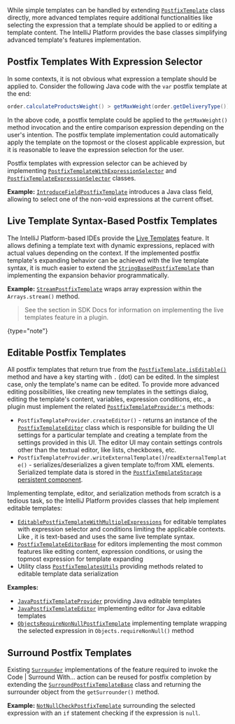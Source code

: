 [//]: # (title: Advanced Postfix Templates)

<!-- Copyright 2000-2022 JetBrains s.r.o. and contributors. Use of this source code is governed by the Apache 2.0 license. -->

While simple templates can be handled by extending
[`PostfixTemplate`](upsource:///platform/lang-impl/src/com/intellij/codeInsight/template/postfix/templates/PostfixTemplate.java)
class directly, more advanced templates require additional functionalities like selecting the expression that a template should be applied to or editing a template content.
The IntelliJ Platform provides the base classes simplifying advanced template's features implementation.

## Postfix Templates With Expression Selector

In some contexts, it is not obvious what expression a template should be applied to.
Consider the following Java code with the `var` postfix template at the end:

```java
order.calculateProductsWeight() > getMaxWeight(order.getDeliveryType()).var
```

In the above code, a postfix template could be applied to the `getMaxWeight()` method invocation and the entire comparison expression depending on the user's intention.
The postfix template implementation could automatically apply the template on the topmost or the closest applicable expression, but it is reasonable to leave the expression selection for the user.

Postfix templates with expression selector can be achieved by implementing
[`PostfixTemplateWithExpressionSelector`](upsource:///platform/lang-impl/src/com/intellij/codeInsight/template/postfix/templates/PostfixTemplateWithExpressionSelector.java)
and
[`PostfixTemplateExpressionSelector`](upsource:///platform/lang-impl/src/com/intellij/codeInsight/template/postfix/templates/PostfixTemplateExpressionSelector.java)
classes.

**Example:**
[`IntroduceFieldPostfixTemplate`](upsource:///java/java-impl/src/com/intellij/codeInsight/template/postfix/templates/IntroduceFieldPostfixTemplate.java)
introduces a Java class field, allowing to select one of the non-void expressions at the current offset.

## Live Template Syntax-Based Postfix Templates

The IntelliJ Platform-based IDEs provide the [Live Templates](https://www.jetbrains.com/help/idea/using-live-templates.html) feature.
It allows defining a template text with dynamic expressions, replaced with actual values depending on the context.
If the implemented postfix template's expanding behavior can be achieved with the live template syntax, it is much easier to extend the
[`StringBasedPostfixTemplate`](upsource:///platform/lang-impl/src/com/intellij/codeInsight/template/postfix/templates/StringBasedPostfixTemplate.java)
than implementing the expansion behavior programmatically.

**Example:** [`StreamPostfixTemplate`](upsource:///java/java-impl/src/com/intellij/codeInsight/template/postfix/templates/StreamPostfixTemplate.java) wraps array expression within the `Arrays.stream()` method.

> See the [](live_templates.md) section in SDK Docs for information on implementing the live templates feature in a plugin.
>
{type="note"}

## Editable Postfix Templates

All postfix templates that return true from the
[`PostfixTemplate.isEditable()`](upsource:///platform/lang-impl/src/com/intellij/codeInsight/template/postfix/templates/PostfixTemplate.java)
method and have a key starting with `.` (dot) can be edited.
In the simplest case, only the template's name can be edited.
To provide more advanced editing possibilities, like creating new templates in the settings dialog, editing the template's content, variables, expression conditions, etc., a plugin must implement the related
[`PostfixTemplateProvider's`](upsource:///platform/lang-impl/src/com/intellij/codeInsight/template/postfix/templates/PostfixTemplateProvider.java)
methods:

- `PostfixTemplateProvider.createEditor()` - returns an instance of the
  [`PostfixTemplateEditor`](upsource:///platform/lang-impl/src/com/intellij/codeInsight/template/postfix/templates/editable/PostfixTemplateEditor.java)
  class which is responsible for building the UI settings for a particular template and creating a template from the settings provided in this UI.
  The editor UI may contain settings controls other than the textual editor, like lists, checkboxes, etc.
- `PostfixTemplateProvider.writeExternalTemplate()`/`readExternalTemplate()` - serializes/deserializes a given template to/from XML elements.
  Serialized template data is stored in the
  [`PostfixTemplateStorage`](upsource:///platform/lang-impl/src/com/intellij/codeInsight/template/postfix/settings/PostfixTemplateStorage.java)
  [persistent component](persisting_state_of_components.md).

Implementing template, editor, and serialization methods from scratch is a tedious task, so the IntelliJ Platform provides classes that help implement editable templates:
- [`EditablePostfixTemplateWithMultipleExpressions`](upsource:///platform/lang-impl/src/com/intellij/codeInsight/template/postfix/templates/editable/EditablePostfixTemplateWithMultipleExpressions.java)
  for editable templates with expression selector and conditions limiting the applicable contexts.
  Like [](#live-template-syntax-based-postfix-templates), it is text-based and uses the same live template syntax.
- [`PostfixTemplateEditorBase`](upsource:///platform/lang-impl/src/com/intellij/codeInsight/template/postfix/settings/PostfixTemplateEditorBase.java)
  for editors implementing the most common features like editing content, expression conditions, or using the topmost expression for template expanding
- Utility class
  [`PostfixTemplatesUtils`](upsource:///platform/lang-impl/src/com/intellij/codeInsight/template/postfix/templates/PostfixTemplatesUtils.java)
  providing methods related to editable template data serialization

**Examples:**
- [`JavaPostfixTemplateProvider`](upsource:///java/java-impl/src/com/intellij/codeInsight/template/postfix/templates/JavaPostfixTemplateProvider.java)
  providing Java editable templates
- [`JavaPostfixTemplateEditor`](upsource:///java/java-impl/src/com/intellij/codeInsight/template/postfix/templates/editable/JavaPostfixTemplateEditor.java)
  implementing editor for Java editable templates
- [`ObjectsRequireNonNullPostfixTemplate`](upsource:///java/java-impl/src/com/intellij/codeInsight/template/postfix/templates/ObjectsRequireNonNullPostfixTemplate.java)
  implementing template wrapping the selected expression in `Objects.requireNonNull()` method

## Surround Postfix Templates

Existing
[`Surrounder`](upsource:///platform/lang-api/src/com/intellij/lang/surroundWith/Surrounder.java)
implementations of the [](surround_with.md) feature required to invoke the <menupath>Code | Surround With...</menupath> action can be reused for postfix completion by extending the
[`SurroundPostfixTemplateBase`](upsource:///platform/lang-impl/src/com/intellij/codeInsight/template/postfix/templates/SurroundPostfixTemplateBase.java)
class and returning the surrounder object from the `getSurrounder()` method.

**Example:**
[`NotNullCheckPostfixTemplate`](upsource:///java/java-impl/src/com/intellij/codeInsight/template/postfix/templates/NotNullCheckPostfixTemplate.java)
surrounding the selected expression with an `if` statement checking if the expression is `null`.
